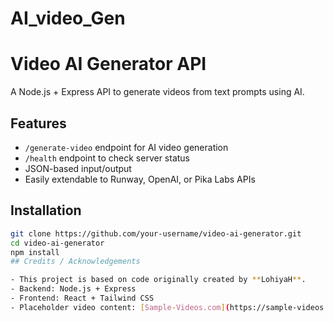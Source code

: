 # AI_video_Gen
# Video AI Generator API

A Node.js + Express API to generate videos from text prompts using AI.

## Features
- `/generate-video` endpoint for AI video generation
- `/health` endpoint to check server status
- JSON-based input/output
- Easily extendable to Runway, OpenAI, or Pika Labs APIs

## Installation
```bash
git clone https://github.com/your-username/video-ai-generator.git
cd video-ai-generator
npm install
## Credits / Acknowledgements

- This project is based on code originally created by **LohiyaH**.
- Backend: Node.js + Express
- Frontend: React + Tailwind CSS
- Placeholder video content: [Sample-Videos.com](https://sample-videos.com/)
